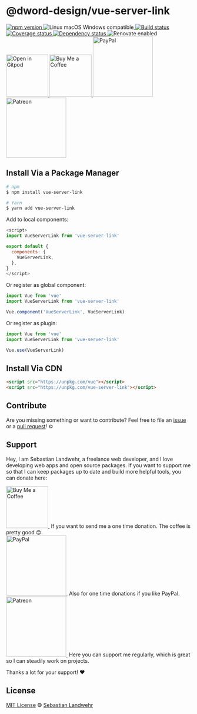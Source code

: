<!-- TITLE/ -->
# @dword-design/vue-server-link
<!-- /TITLE -->

<!-- BADGES/ -->
  <p>
    <a href="https://npmjs.org/package/@dword-design/vue-server-link">
      <img
        src="https://img.shields.io/npm/v/@dword-design/vue-server-link.svg"
        alt="npm version"
      >
    </a><img src="https://img.shields.io/badge/os-linux%20%7C%C2%A0macos%20%7C%C2%A0windows-blue" alt="Linux macOS Windows compatible"><a href="https://github.com/dword-design/vue-server-link/actions">
      <img
        src="https://github.com/dword-design/vue-server-link/workflows/build/badge.svg"
        alt="Build status"
      >
    </a><a href="https://codecov.io/gh/dword-design/vue-server-link">
      <img
        src="https://codecov.io/gh/dword-design/vue-server-link/branch/master/graph/badge.svg"
        alt="Coverage status"
      >
    </a><a href="https://david-dm.org/dword-design/vue-server-link">
      <img src="https://img.shields.io/david/dword-design/vue-server-link" alt="Dependency status">
    </a><img src="https://img.shields.io/badge/renovate-enabled-brightgreen" alt="Renovate enabled"><br/><a href="https://gitpod.io/#https://github.com/dword-design/vue-server-link">
      <img
        src="https://gitpod.io/button/open-in-gitpod.svg"
        alt="Open in Gitpod"
        width="114"
      >
    </a><a href="https://www.buymeacoffee.com/dword">
      <img
        src="https://www.buymeacoffee.com/assets/img/guidelines/download-assets-sm-2.svg"
        alt="Buy Me a Coffee"
        width="114"
      >
    </a><a href="https://paypal.me/SebastianLandwehr">
      <img
        src="https://sebastianlandwehr.com/images/paypal.svg"
        alt="PayPal"
        width="163"
      >
    </a><a href="https://www.patreon.com/dworddesign">
      <img
        src="https://sebastianlandwehr.com/images/patreon.svg"
        alt="Patreon"
        width="163"
      >
    </a>
</p>
<!-- /BADGES -->

<!-- DESCRIPTION/ -->

<!-- /DESCRIPTION -->

<!-- INSTALL/ -->
## Install Via a Package Manager
```bash
# npm
$ npm install vue-server-link

# Yarn
$ yarn add vue-server-link
```

Add to local components:

```js
<script>
import VueServerLink from 'vue-server-link'

export default {
  components: {
    VueServerLink,
  },
}
</script>
```

Or register as global component:

```js
import Vue from 'vue'
import VueServerLink from 'vue-server-link'

Vue.component('VueServerLink', VueServerLink)
```

Or register as plugin:

```js
import Vue from 'vue'
import VueServerLink from 'vue-server-link'

Vue.use(VueServerLink)
```

## Install Via CDN

```html
<script src="https://unpkg.com/vue"></script>
<script src="https://unpkg.com/vue-server-link"></script>
```
<!-- /INSTALL -->

<!-- LICENSE/ -->
## Contribute

Are you missing something or want to contribute? Feel free to file an [issue](https://github.com/dword-design/vue-server-link/issues) or a [pull request](https://github.com/dword-design/vue-server-link/pulls)! ⚙️

## Support

Hey, I am Sebastian Landwehr, a freelance web developer, and I love developing web apps and open source packages. If you want to support me so that I can keep packages up to date and build more helpful tools, you can donate here:

<p>
  <a href="https://www.buymeacoffee.com/dword">
    <img
      src="https://www.buymeacoffee.com/assets/img/guidelines/download-assets-sm-2.svg"
      alt="Buy Me a Coffee"
      width="114"
    >
  </a>&nbsp;If you want to send me a one time donation. The coffee is pretty good 😊.<br/>
  <a href="https://paypal.me/SebastianLandwehr">
    <img
      src="https://sebastianlandwehr.com/images/paypal.svg"
      alt="PayPal"
      width="163"
    >
  </a>&nbsp;Also for one time donations if you like PayPal.<br/>
  <a href="https://www.patreon.com/dworddesign">
    <img
      src="https://sebastianlandwehr.com/images/patreon.svg"
      alt="Patreon"
      width="163"
    >
  </a>&nbsp;Here you can support me regularly, which is great so I can steadily work on projects.
</p>

Thanks a lot for your support! ❤️

## License

[MIT License](https://opensource.org/licenses/MIT) © [Sebastian Landwehr](https://sebastianlandwehr.com)
<!-- /LICENSE -->
